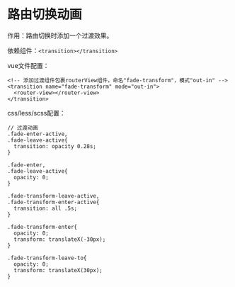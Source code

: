 # 路由切换动画

作用：路由切换时添加一个过渡效果。

依赖组件：`<transition></transition>`

vue文件配置：

```vue
<!-- 添加过渡组件包裹routerView组件，命名"fade-transform"，模式"out-in" -->
<transition name="fade-transform" mode="out-in">
  <router-view></router-view>
</transition>
```

css/less/scss配置：

```less
// 过渡动画
.fade-enter-active,
.fade-leave-active{
  transition: opacity 0.28s;
}

.fade-enter,
.fade-leave-active{
  opacity: 0;
}

.fade-transform-leave-active,
.fade-transform-enter-active{
  transition: all .5s;
}

.fade-transform-enter{
  opacity: 0;
  transform: translateX(-30px);
}

.fade-transform-leave-to{
  opacity: 0;
  transform: translateX(30px);
}
```